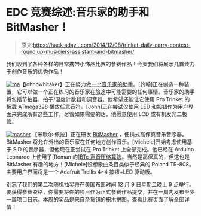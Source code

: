 # EDC 竞赛综述:音乐家的助手和 BitMasher！

> 原文:[https://hack aday . com/2014/12/08/trinket-daily-carry-contest-round up-musiciers-assistant-and-bitmasher/](https://hackaday.com/2014/12/08/trinket-everyday-carry-contest-roundup-musicians-assistant-and-bitmasher/)

我们收到了各种各样的日常携带小饰品比赛的参赛作品！今天我们将展示几首致力于创作音乐的优秀作品！

[![ma](../Images/10c9ab516224fcbb8341b6db133c1780.png)](http://hackaday.io/project/3447)【johnowhitaker】正在努力做[一个音乐家的助手](http://hackaday.io/project/3447)。[约翰]正在创造一种装置，它可以做一个正在练习的音乐家在旅途中可能需要的任何事情。音乐家的助手将包括节拍器、拍子/温度计数器和调音器。他希望还能让它使用 Pro Trinket 的板载 ATmega328 播放任意音符。[John]正在尝试仅使用 LED 和按钮作为用户界面来完成所有这些工作，尽管如果需要的话，他愿意使用 LCD 或有机发光二极管。

[![masher](../Images/d1a96815e013cf8d6f9078f0a541bdd1.png)](http://hackaday.io/project/3453) 【米歇尔·佩拉】正在研发 [BitMasher](http://hackaday.io/project/3453) ，便携式高保真音乐音序器。BitMasher 将允许外出的音乐家在任何地方创作音乐。[Michele]开始考虑使用基于 SID 的音序器，但他现在正尝试在 Pro Trinket 上全部完成。他已经在 Arduino Leonardo 上使用了[Roman 的][BTc 声音压缩算法](http://www.romanblack.com/BTc_alg.htm)。当然是高保真的，但这也是 BitMasher 有趣的地方！[Michele]设想歌曲条目类似于经典的 Roland TR-808。主要用户界面将是一个 Adafruit Trellis 4×4 按钮+LED 驱动板。

别忘了我们的第二次随机抽奖将在美国东部时间 12 月 9 日星期二晚上 9 点举行。要获得参赛资格，你需要将你的项目作为正式参赛作品提交，并在一周内发布至少一篇项目日志。本周的奖品是来自[杂货铺](http://store.hackaday.com/)的[积木拼图](http://store.hackaday.com/products/cordwood-puzzle-first-edition)。查看[比赛页面](http://hackaday.io/contest/3432)了解全部详情！